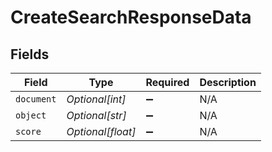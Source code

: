 # CreateSearchResponseData


## Fields

| Field              | Type               | Required           | Description        |
| ------------------ | ------------------ | ------------------ | ------------------ |
| `document`         | *Optional[int]*    | :heavy_minus_sign: | N/A                |
| `object`           | *Optional[str]*    | :heavy_minus_sign: | N/A                |
| `score`            | *Optional[float]*  | :heavy_minus_sign: | N/A                |